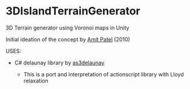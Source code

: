 # 3DIslandTerrainGenerator
3D Terrain generator using Voronoi maps in Unity




Initial ideation of the concept by [Amit Patel](http://www-cs-students.stanford.edu/~amitp/game-programming/polygon-map-generation/) (2010)

USES: 

 - C# delaunay library by  [as3delaunay](http://nodename.github.io/as3delaunay/)

     - This is a port and interpretation of actionscript library with Lloyd relaxation 

